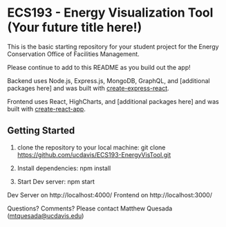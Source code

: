 # ECS193 - Energy Visualization Tool (Your future title here!) #

This is the basic starting repository for your student project for the Energy Conservation Office of Facilities Management.

Please continue to add to this README as you build out the app!

Backend uses Node.js, Express.js, MongoDB, GraphQL, and [additional packages here] and was built with [create-express-react](https://github.com/haochuan/create-express-react).

Frontend uses React, HighCharts, and [additional packages here] and was built with [create-react-app](https://github.com/facebookincubator/create-react-app).

## Getting Started ##

1) clone the repository to your local machine: git clone https://github.com/ucdavis/ECS193-EnergyVisTool.git

2) Install dependencies: npm install

3) Start Dev server: npm start

Dev Server on http://localhost:4000/
Frontend on http://localhost:3000/

Questions? Comments? Please contact Matthew Quesada (mtquesada@ucdavis.edu)